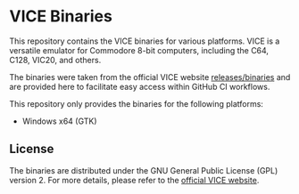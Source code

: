 # VICE Binaries

This repository contains the VICE binaries for various platforms. VICE is a versatile emulator for Commodore 8-bit computers, including the C64, C128, VIC20, and others.

The binaries were taken from the official VICE website [releases/binaries](https://sourceforge.net/projects/vice-emu/files/releases/binaries/) and are provided here to facilitate easy access within GitHub CI workflows.

This repository only provides the binaries for the following platforms:

- Windows x64 (GTK)

## License

The binaries are distributed under the GNU General Public License (GPL) version 2. For more details, please refer to the [official VICE website](https://vice-emu.sourceforge.io/).